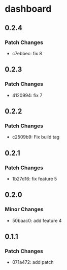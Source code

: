 # dashboard

## 0.2.4

### Patch Changes

- c7ebbec: fix 8

## 0.2.3

### Patch Changes

- 4120994: fix 7

## 0.2.2

### Patch Changes

- c2509b9: Fix build tag

## 0.2.1

### Patch Changes

- 1b27d16: fix feature 5

## 0.2.0

### Minor Changes

- 50baac0: add feature 4

## 0.1.1

### Patch Changes

- 071a472: add patch
